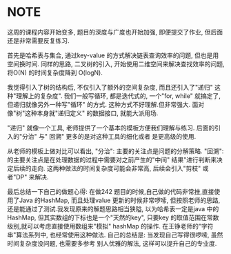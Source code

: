 # NOTE

这周的课程内容开始变多, 题目的深度与广度也开始加强, 即便提交了作业, 但后面还是非常需要反复练习.

首先是哈希表与集合, 通过key-value 的方式解决链表查询效率的问题, 但也是用空间换时间.
同样的思路, 二叉树的引入, 开始使用二维空间来解决查找效率的问题, 将O(N) 的时间复杂度降到 O(logN).

我觉得引入了树的结构后, 不仅引入了额外的空间复杂度, 而且还引入了"递归" 这种"理解上的复杂度".
我们一般写循环, 都是迭代式的, 一个"for, while" 就搞定了, 但递归就像另外一种写"循环" 的方式. 这种方式不好理解.但非常强大.
面对像"树"这种本身就"递归定义" 的数据接口, 就能大派用场.

"递归" 就像一个工具, 老师提供了一个基本的模板方便我们理解与练习. 后面的引入的"分治" 与" 回溯" 更多的是对这种工具的细化或者
是更高级的使用.

从老师的模板上做对比可以看出, "分治": 主要的关注点是问题的分解策略. "回溯": 的主要关注点是在处理数据的过程中需要对之前产生的"中间"
结果"进行判断来决定后续的走向. 
这两种做法的时间复杂度可能会非常高, 后续会引入"剪枝" 或者"DP" 来解决. 
  
最后总结一下自己的做题心得: 
在做242 题目的时候,自己做的代码非常挫,直接使用了Java 的HashMap, 而且处理value 更新的时候非常啰嗦, 
但按照老师的思路, 还是能通过了测试.我发现原来的解题思路相当狭隘, 以为哈希表一定是java 中的HashMap, 
但其实数组的下标也是一个"天然的key", 只要key 的取值范围在常数级别,就可以考虑直接使用数组来"模拟" hashMap 的操作. 
在王铮老师的"字符串"算法系列中, 也经常使用这种做法. 自己的总结是: 当发现自己写得很啰嗦, 虽然时间复杂度没问题, 也需要多参考
别人优雅的解法, 这样可以提升自己的专业度.
  





